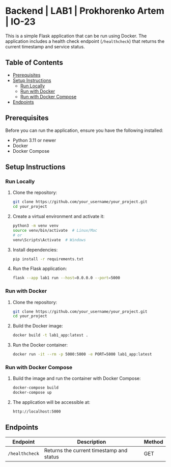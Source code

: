 
# Backend | LAB1 | Prokhorenko Artem | IO-23

This is a simple Flask application that can be run using Docker. The application includes a health check endpoint (`/healthcheck`) that returns the current timestamp and service status.

## Table of Contents
- [Prerequisites](#prerequisites)
- [Setup Instructions](#setup-instructions)
  - [Run Locally](#run-locally)
  - [Run with Docker](#run-with-docker)
  - [Run with Docker Compose](#run-with-docker-compose)
- [Endpoints](#endpoints)

## Prerequisites
Before you can run the application, ensure you have the following installed:
- Python 3.11 or newer
- Docker
- Docker Compose

## Setup Instructions

### Run Locally
1. Clone the repository:
   ```bash
   git clone https://github.com/your_username/your_project.git
   cd your_project
   ```

2. Create a virtual environment and activate it:
   ```bash
   python3 -m venv venv
   source venv/bin/activate  # Linux/Mac
   # or
   venv\Scripts\Activate  # Windows
   ```

3. Install dependencies:
   ```bash
   pip install -r requirements.txt
   ```

4. Run the Flask application:
   ```bash
   flask --app lab1 run --host=0.0.0.0 --port=5000
   ```

### Run with Docker

1. Clone the repository:
   ```bash
   git clone https://github.com/your_username/your_project.git
   cd your_project
   ```

2. Build the Docker image:
   ```bash
   docker build -t lab1_app:latest .
   ```

3. Run the Docker container:
   ```bash
   docker run -it --rm -p 5000:5000 -e PORT=5000 lab1_app:latest
   ```

### Run with Docker Compose
1. Build the image and run the container with Docker Compose:
   ```bash
   docker-compose build
   docker-compose up
   ```

2. The application will be accessible at:
   ```bash
   http://localhost:5000
   ```

## Endpoints

| Endpoint       | Description                              | Method |
| -------------- | ---------------------------------------- | ------ |
| `/healthcheck` | Returns the current timestamp and status | GET    |

